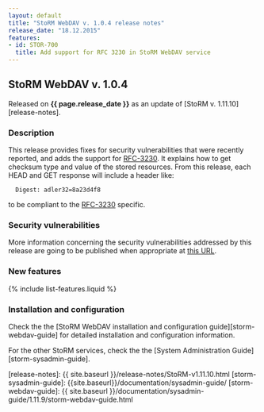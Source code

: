 ```yaml
---
layout: default
title: "StoRM WebDAV v. 1.0.4 release notes"
release_date: "18.12.2015"
features:
- id: STOR-700
  title: Add support for RFC 3230 in StoRM WebDAV service
---
```


## StoRM WebDAV v. 1.0.4

Released on **{{ page.release_date }}** as an update of [StoRM v. 1.11.10][release-notes].

### Description

This release provides fixes for security vulnerabilities that were recently reported, and adds the support for [RFC-3230][RFC-3230].
It explains how to get checksum type and value of the stored resources. From this release, each HEAD and GET response will include a header like:

```{html}
  Digest: adler32=8a23d4f8
```

to be compliant to the [RFC-3230][RFC-3230] specific.

### Security vulnerabilities

More information concerning the security vulnerabilities addressed by this release are going to be published when appropriate at [this URL](https://wiki.egi.eu/wiki/SVG:Advisory-SVG-2015-10134).

### New features

{% include list-features.liquid %}

### Installation and configuration

Check the the [StoRM WebDAV installation and configuration guide][storm-webdav-guide] for detailed installation and configuration information.

For the other StoRM services, check the the [System Administration Guide][storm-sysadmin-guide].

[Milton-site]: http://milton.io
[RFC-3230]: https://tools.ietf.org/html/rfc3230
[release-notes]: {{ site.baseurl }}/release-notes/StoRM-v1.11.10.html
[storm-sysadmin-guide]: {{site.baseurl}}/documentation/sysadmin-guide/
[storm-webdav-guide]: {{ site.baseurl }}/documentation/sysadmin-guide/1.11.9/storm-webdav-guide.html
